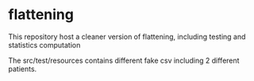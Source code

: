 # flattening
This repository host a cleaner version of flattening, including testing and statistics computation

The src/test/resources contains different fake csv including 2 different patients.